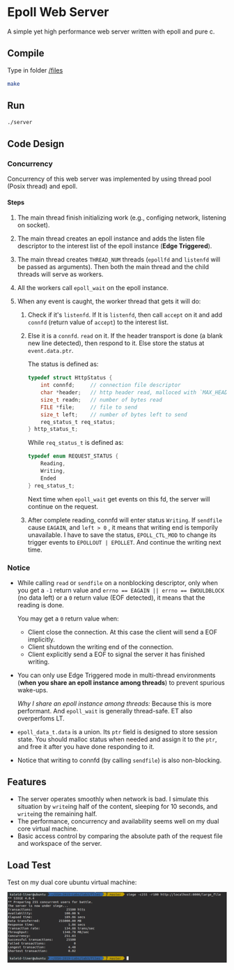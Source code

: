 # Epoll Web Server

A simple yet high performance web server written with epoll and pure c.

## Compile

Type in folder [/files](./files)

```bash
make
```

## Run

```
./server
```

## Code Design

### Concurrency

Concurrency of this web server was implemented by using thread pool (Posix thread) and epoll.

#### Steps

1. The main thread finish initializing work (e.g., configing network, listening on socket).

2. The main thread creates an epoll instance and adds the listen file descriptor to the interest list of the epoll instance (**Edge Triggered**).

3. The main thread creates `THREAD_NUM` threads (`epollfd` and `listenfd` will be passed as arguments). Then both the main thread and the child threads will serve as workers.

4. All the workers call `epoll_wait` on the epoll instance. 

5. When any event is caught, the worker thread that gets it will do:

   1. Check if it's `listenfd`. If It is `listenfd`, then call `accept` on it and add `connfd` (return value of `accept`) to the interest list.

   2. Else it is a `connfd`. `read` on it. If the header transport is done (a blank new line detected), then respond to it. Else store the status at `event.data.ptr`.

      The status is defined as:

      ```c
      typedef struct HttpStatus {
          int connfd;     // connection file descriptor
          char *header;   // http header read, malloced with `MAX_HEADER` size
          size_t readn;   // number of bytes read
          FILE *file;     // file to send
          size_t left;    // number of bytes left to send
          req_status_t req_status; 
      } http_status_t;
      ```

      While `req_status_t` is defined as:

      ```c
      typedef enum REQUEST_STATUS {
          Reading,
          Writing,
          Ended
      } req_status_t;
      ```

      Next time when `epoll_wait` get events on this fd, the server will continue on the request.

   3. After complete reading, connfd will enter status `Writing`. If `sendfile` cause `EAGAIN`, and `left > 0` , it means that writing end is temporily unavailable. I have to save the status, `EPOLL_CTL_MOD` to change its trigger events to `EPOLLOUT | EPOLLET`. And continue the writing next time. 

### Notice

- While calling `read` or `sendfile` on a nonblocking descriptor, only when you get a `-1` return value and `errno == EAGAIN || errno == EWOULDBLOCK` (no data left) or a `0` return value (EOF detected), it means that the reading is done.

  You may get a `0` return value when:

  - Client close the connection. At this case the client will send a EOF implicitly.
  - Client shutdown the writing end of the connection.
  - Client explicitly send a EOF to signal the server it has finished writing.

- You can only use Edge Triggered mode in multi-thread environments (**when you share an epoll instance among threads**) to prevent spurious wake-ups.

  *Why I share an epoll instance among threads:* Because this is more performant. And `epoll_wait` is generally thread-safe. ET also overperfoms LT.

- `epoll_data_t.data` is a union. Its `ptr` field is designed to store session state. You should malloc status when needed and assign it to the `ptr`, and free it after you have done responding to it.

- Notice that writing to connfd (by calling `sendfile`) is also non-blocking.

## Features

- The server operates smoothly when network is bad. I simulate this situation by `write`ing half of the content, sleeping for 10 seconds, and `write`ing the remaining half.
- The performance, concurrency and availability seems well on my dual core virtual machine.
- Basic access control by comparing the absolute path of the request file and workspace of the server.

## Load Test

Test on my dual core ubuntu virtual machine: 

![server_load_test](../assets/server_load_test.png)